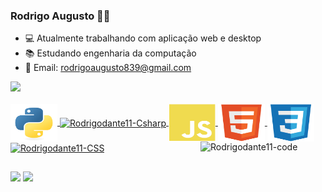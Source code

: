 ### Rodrigo Augusto  👨‍💻


- 💻 Atualmente trabalhando com aplicação web e desktop
- 📚 Estudando engenharia da computação
- 📧 Email: rodrigoaugusto839@gmail.com


 <div>
  <a href="https://github.com/Rodrigodante11">
  <img height="160em" src="https://github-readme-stats.vercel.app/api/top-langs/?username=Rodrigodante11&layout=compact&langs_count=7&theme=dracula"/>
</div>
  
  <div style="display: inline_block"><br>
   <img align="center" alt="Rodrigodante11-Python" height="60" width="75" src="https://raw.githubusercontent.com/devicons/devicon/master/icons/python/python-original.svg">
  <img align="center" alt="Rodrigodante11-Csharp" height="60" width="75" src="https://cdn.jsdelivr.net/gh/devicons/devicon/icons/java/java-original-wordmark.svg">
  <img align="center" alt="Rodrigodante11-Js" height="60" width="75" src="https://raw.githubusercontent.com/devicons/devicon/master/icons/javascript/javascript-plain.svg">
  <img align="center" alt="Rodrigodante11-HTML" height="60" width="75" src="https://raw.githubusercontent.com/devicons/devicon/master/icons/html5/html5-original.svg">
  <img align="center" alt="Rodrigodante11-CSS" height="60" width="75" src="https://raw.githubusercontent.com/devicons/devicon/master/icons/css3/css3-original.svg">
   <img align="center" alt="Rodrigodante11-CSS" height="60" width="75" src="https://raw.githubusercontent.com/devicons/devicon/master/icons/css3/sql-original.svg">
  <img align="right" alt="Rodrigodante11-code" height="200" width="200" src="https://media.giphy.com/media/VTtANKl0beDFQRLDTh/giphy.gif">
</div>
 
   
  ## 
 
  <div> 
  <a href = "mailto:rodrigoaugusto839@gmail.com"><img src="https://img.shields.io/badge/-Gmail-%23333?style=for-the-badge&logo=gmail&logoColor=white" target="_blank"></a>
  <a href="https://www.linkedin.com/in/rodrigo-augusto-285691204/" target="_blank"><img src="https://img.shields.io/badge/-LinkedIn-%230077B5?style=for-the-badge&logo=linkedin&logoColor=white" target="_blank"></a>  
